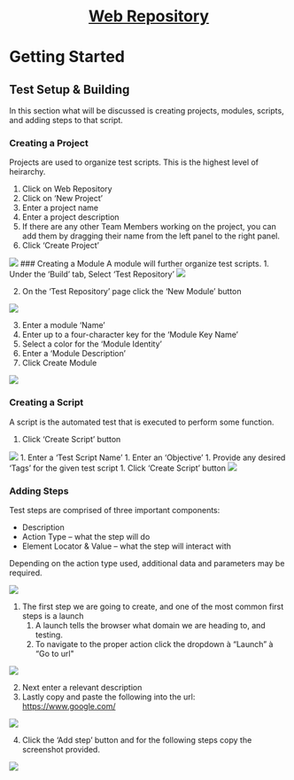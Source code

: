<h1 style="text-align: center; text-decoration:underline; font-weight: bold;">Web Repository</h1>


# Getting Started
## Test Setup & Building <!-- {docsify-ignore} --> 
In this section what will be discussed is creating projects, modules, scripts, and adding steps to that script.

### Creating a Project
Projects are used to organize test scripts. This is the highest level of heirarchy.
1. Click on Web Repository 
1. Click on ‘New Project’
1. Enter a project name
1. Enter a project description
1. If there are any other Team Members working on the project, you can add them by dragging their name from the left panel to the right panel.
1. Click ‘Create Project’

<!-- ![asdf](/../../_media/qyrus.jpeg) -->
<img src="https://dmdug58z0ycm2.cloudfront.net/production/pub-site/images/_webimages/Create_Project.png">
### Creating a Module
A module will further organize test scripts.
1. Under the ‘Build’ tab, Select ‘Test Repository’

<img src="https://dmdug58z0ycm2.cloudfront.net/production/pub-site/images/_webimages/Create_Module_1.png">

2. On the ‘Test Repository’ page click the ‘New Module’ button 
<img src="https://dmdug58z0ycm2.cloudfront.net/production/pub-site/images/_webimages/Create_Module_3.png">

3. Enter a module ‘Name’
4. Enter up to a four-character key for the ‘Module Key Name’
5. Select a color for the ‘Module Identity’
6. Enter a ‘Module Description’
7. Click Create Module

<img src="https://dmdug58z0ycm2.cloudfront.net/production/pub-site/images/_webimages/Create_Module_2.png">

### Creating a Script
A script is the automated test that is executed to perform some function.
1. Click ‘Create Script’ button 
<img src="https://dmdug58z0ycm2.cloudfront.net/production/pub-site/images/_webimages/Create_Script_1.png">
1. Enter a ‘Test Script Name’
1. Enter an ‘Objective’ 
1. Provide any desired ‘Tags’ for the given test script
1. Click ‘Create Script’ button

<img src="https://dmdug58z0ycm2.cloudfront.net/production/pub-site/images/_webimages/Create_Script_2.png">

### Adding Steps
Test steps are comprised of three important components:

- Description
- Action Type – what the step will do
- Element Locator & Value – what the step will interact with

Depending on the action type used, additional data and parameters may be required.

<img src="https://dmdug58z0ycm2.cloudfront.net/production/pub-site/images/_webimages/Add_Steps_1.png">

1. The first step we are going to create, and one of the most common first steps is a launch
   1. A launch tells the browser what domain we are heading to, and testing. 
   2. To navigate to the proper action click the dropdown à “Launch” à “Go to url"

<img src="https://dmdug58z0ycm2.cloudfront.net/production/pub-site/images/_webimages/Add_Steps_2.png">

2. Next enter a relevant description 
3. Lastly copy and paste the following into the url: <https://www.google.com/>

<img src="https://dmdug58z0ycm2.cloudfront.net/production/pub-site/images/_webimages/Add_Steps_3.png">

4. Click the ‘Add step’ button and for the following steps copy the screenshot provided.

<img src="https://dmdug58z0ycm2.cloudfront.net/production/pub-site/images/_webimages/Add_Steps_4.png">
